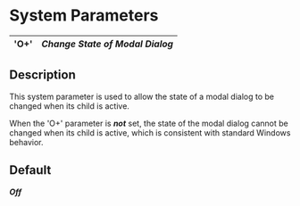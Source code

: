 # System Parameters

**'O+'** |  **_Change State of Modal Dialog_**  
---|---  
  
## Description

This system parameter is used to allow the state of a modal dialog to be changed when its child is active.

When the 'O+' parameter is **_not_** set, the state of the modal dialog cannot be changed when its child is active, which is consistent with standard Windows behavior.

## Default

**_Off_**

